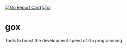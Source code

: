 [![Go Report Card](https://goreportcard.com/badge/github.com/bearchit/gox)](https://goreportcard.com/report/github.com/bearchit/gox)
[![ci](https://github.com/bearchit/gox/actions/workflows/ci.yml/badge.svg)](https://github.com/bearchit/gox/actions/workflows/ci.yml)

# gox

Tools to boost the development speed of Go programming
